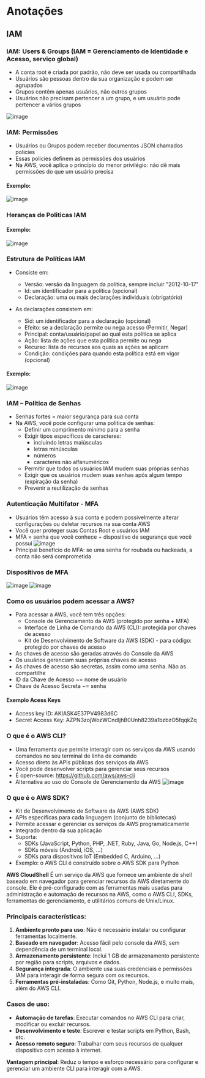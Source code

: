 
# Anotações 

## IAM 

### IAM: Users & Groups (IAM = Gerenciamento de Identidade e Acesso, serviço global)
- A conta root é criada por padrão, não deve ser usada ou compartilhada
- Usuários são pessoas dentro da sua organização e podem ser agrupados
- Grupos contêm apenas usuários, não outros grupos
- Usuários não precisam pertencer a um grupo, e um usuário pode pertencer a vários grupos

![image](https://github.com/user-attachments/assets/9499c449-6f41-42a5-8235-f8635aa1941b)

### IAM: Permissões
- Usuários ou Grupos podem receber documentos JSON chamados policies
- Essas policies definem as permissões dos usuários
- Na AWS, você aplica o princípio do menor privilégio: não dê mais permissões do que um usuário precisa

#### Exemplo: 
![image](https://github.com/user-attachments/assets/df035e36-c638-4b8e-a623-69b6ec9975c8)

### Heranças de Politicas IAM
#### Exemplo:
![image](https://github.com/user-attachments/assets/4b59cc47-8d20-4a09-af03-e07e76ff60b4)

### Estrutura de Políticas IAM
- Consiste em:
  - Versão: versão da linguagem da política, sempre incluir "2012-10-17"
  - Id: um identificador para a política (opcional)
  - Declaração: uma ou mais declarações individuais (obrigatório)

- As declarações consistem em:
  - Sid: um identificador para a declaração (opcional)
  - Efeito: se a declaração permite ou nega acesso (Permitir, Negar)
  - Principal: conta/usuário/papel ao qual esta política se aplica
  - Ação: lista de ações que esta política permite ou nega
  - Recurso: lista de recursos aos quais as ações se aplicam
  - Condição: condições para quando esta política está em vigor (opcional)
#### Exemplo: 
![image](https://github.com/user-attachments/assets/f89a3867-6132-45df-8928-2b4e048c65fb)

### IAM – Política de Senhas
- Senhas fortes = maior segurança para sua conta
- Na AWS, você pode configurar uma política de senhas:
  - Definir um comprimento mínimo para a senha
  - Exigir tipos específicos de caracteres:
    - incluindo letras maiúsculas
    - letras minúsculas
    - números
    - caracteres não alfanuméricos
  - Permitir que todos os usuários IAM mudem suas próprias senhas
  - Exigir que os usuários mudem suas senhas após algum tempo (expiração da senha)
  - Prevenir a reutilização de senhas

### Autenticação Multifator - MFA
- Usuários têm acesso à sua conta e podem possivelmente alterar configurações ou deletar recursos na sua conta AWS
- Você quer proteger suas Contas Root e usuários IAM
- MFA = senha que você conhece + dispositivo de segurança que você possui
  ![image](https://github.com/user-attachments/assets/79fb60c4-59a8-4f2b-a41a-b439837fe879)
- Principal benefício do MFA: se uma senha for roubada ou hackeada, a conta não será comprometida

### Dispositivos de MFA 
![image](https://github.com/user-attachments/assets/1af33412-655a-4737-a5ec-194d4582cb5b)
![image](https://github.com/user-attachments/assets/c91013a1-9191-4798-adcc-4a4fe51daa35)

### Como os usuários podem acessar a AWS?

- Para acessar a AWS, você tem três opções:
  - Console de Gerenciamento da AWS (protegido por senha + MFA)
  - Interface de Linha de Comando da AWS (CLI): protegida por chaves de acesso
  - Kit de Desenvolvimento de Software da AWS (SDK) - para código: protegido por chaves de acesso
- As chaves de acesso são geradas através do Console da AWS
- Os usuários gerenciam suas próprias chaves de acesso
- As chaves de acesso são secretas, assim como uma senha. Não as compartilhe
- ID da Chave de Acesso ~= nome de usuário
- Chave de Acesso Secreta ~= senha

#### Exemplo Acess Keys

- Access key ID: AKIASK4E37PV4983d6C
- Secret Access Key: AZPN3zojWozWCndIjhB0Unh8239a1bzbzO5fqqkZq

### O que é o AWS CLI?

- Uma ferramenta que permite interagir com os serviços da AWS usando comandos no seu terminal de linha de comando
- Acesso direto às APIs públicas dos serviços da AWS
- Você pode desenvolver scripts para gerenciar seus recursos
- É open-source: https://github.com/aws/aws-cli
- Alternativa ao uso do Console de Gerenciamento da AWS
![image](https://github.com/user-attachments/assets/83e19206-e7c3-4f4f-8ce2-7cd5aff2646b)

### O que é o AWS SDK?
- Kit de Desenvolvimento de Software da AWS (AWS SDK)
- APIs específicas para cada linguagem (conjunto de bibliotecas)
- Permite acessar e gerenciar os serviços da AWS programaticamente
- Integrado dentro da sua aplicação
- Suporta:
  - SDKs (JavaScript, Python, PHP, .NET, Ruby, Java, Go, Node.js, C++)
  - SDKs móveis (Android, iOS, ...)
  - SDKs para dispositivos IoT (Embedded C, Arduino, ...)
- Exemplo: o AWS CLI é construído sobre o AWS SDK para Python


**AWS CloudShell** 
É um serviço da AWS que fornece um ambiente de shell baseado em navegador para gerenciar recursos da AWS diretamente do console. Ele é pré-configurado com as ferramentas mais usadas para administração e automação de recursos na AWS, como o AWS CLI, SDKs, ferramentas de gerenciamento, e utilitários comuns de Unix/Linux.

### Principais características:
1. **Ambiente pronto para uso**: Não é necessário instalar ou configurar ferramentas localmente.
2. **Baseado em navegador**: Acesso fácil pelo console da AWS, sem dependência de um terminal local.
3. **Armazenamento persistente**: Inclui 1 GB de armazenamento persistente por região para scripts, arquivos e dados.
4. **Segurança integrada**: O ambiente usa suas credenciais e permissões IAM para interagir de forma segura com os recursos.
5. **Ferramentas pré-instaladas**: Como Git, Python, Node.js, e muito mais, além do AWS CLI.

### Casos de uso:
- **Automação de tarefas**: Executar comandos no AWS CLI para criar, modificar ou excluir recursos.
- **Desenvolvimento e teste**: Escrever e testar scripts em Python, Bash, etc.
- **Acesso remoto seguro**: Trabalhar com seus recursos de qualquer dispositivo com acesso à internet.

**Vantagem principal**: Reduz o tempo e esforço necessário para configurar e gerenciar um ambiente CLI para interagir com a AWS.

















